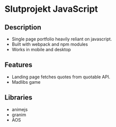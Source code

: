 # Slutprojekt JavaScript

## Description
- Single page portfolio heavily reliant on javascript.
- Built with webpack and npm modules
- Works in mobile and desktop


## Features
- Landing page fetches quotes from quotable API.
- Madlibs game


## Libraries
- animejs
- granim
- AOS
